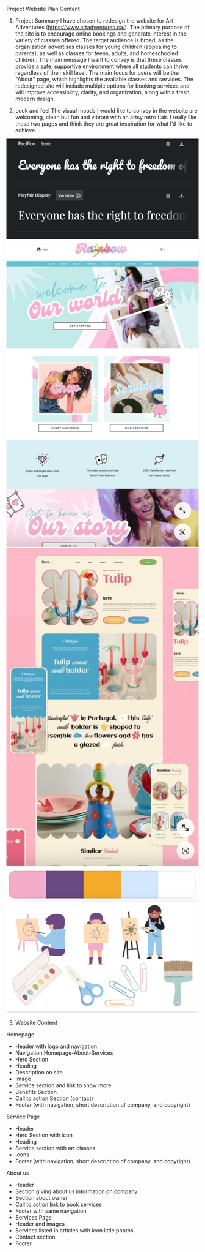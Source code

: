 Project Website Plan Content

1. Project Summary
   I have chosen to redesign the website for Art Adventures (https://www.artadventures.ca/). The primary purpose of the site is to encourage online bookings and generate interest in the variety of classes offered. The target audience is broad, as the organization advertises classes for young children (appealing to parents), as well as classes for teens, adults, and homeschooled children. The main message I want to convey is that these classes provide a safe, supportive environment where all students can thrive, regardless of their skill level. The main focus for users will be the "About" page, which highlights the available classes and services. The redesigned site will include multiple options for booking services and will improve accessibility, clarity, and organization, along with a fresh, modern design.

2. Look and feel
   The visual moods I would like to convey in the website are welcoming, clean but fun and vibrant with an artsy retro flair. I really like these two pages and think they are great inspiration for what I’d like to achieve.

![Fonts](<images/Screen Shot 2024-11-08 at 1.21.48 PM.png>)
![Website Inspo](<images/Screen Shot 2024-11-08 at 11.25.59 AM.png>)
![Website Inspo](<images/Screen Shot 2024-11-08 at 11.26.29 AM.png>)
![Colours](<images/Screen Shot 2024-11-08 at 11.32.49 AM.png>)
![Image Vectors](<images/Screen Shot 2024-11-08 at 12.00.59 PM.png>)

3.  Website Content

Homepage

- Header with logo and navigation
- Navigation Homepage-About-Services
- Hero Section
- Heading
- Description on site
- Image
- Service section and link to show more
- Benefits Section
- Call to action Section (contact)
- Footer (with navigation, short description of company, and copyright)

Service Page

- Header
- Hero Section with icon
- Heading
- Service section with art classes
- Icons
- Footer (with navigation, short description of company, and copyright)

About us

- Header
- Section giving about us information on company
- Section about owner
- Call to action link to book services
- Footer with same navigation
- Services Page
- Header and images
- Services listed in articles with icon little photos
- Contact section
- Footer
